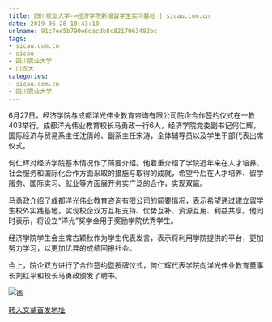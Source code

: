 ```yaml
---
title: 四川农业大学->经济学院新增留学生实习基地 | sicau.com.cn
date: 2019-06-28 18:43:10
urlname: 91c7ee5b790e6dacdb8c8217063482bc
tags: 
- sicau.com.cn
- sicau
- 四川农业大学
- 川农大
categories:
- sicau.com.cn
- 四川农业大学
---
```



6月27日，经济学院与成都洋光伟业教育咨询有限公司院企合作签约仪式在一教403举行。成都洋光伟业教育校长马勇政一行6人，经济学院党委副书记何仁辉，国际经济与贸易系主任沈倩岭、副系主任宋涛，全体辅导员以及学生干部代表出席仪式。

何仁辉对经济学院基本情况作了简要介绍。他着重介绍了学院近年来在人才培养、社会服务和国际化合作方面采取的措施与取得的成就，希望今后在人才培养、留学服务、国际实习、就业等方面展开务实广泛的合作，实现双赢。

马勇政介绍了成都洋光伟业教育咨询有限公司的简要情况，表示希望通过建立留学生校外实践基地，实现校企双方互相支持、优势互补、资源互用、利益共享。他同时表示，将设立“洋光”奖学金用于奖励学院优秀学生。

经济学院学生会主席古颖秋作为学生代表发言，表示将利用学院提供的平台，更加努力学习，以更加优异的成绩回报社会。

会上，院企双方进行了合作签约暨授牌仪式，何仁辉代表学院向洋光伟业教育董事长刘红平和校长马勇政颁发了聘书。



![图](https://news.sicau.edu.cn/__local/9/17/A7/13112C97D71971952E7BDDE5676_50B038B3_3A3B2.jpg)

[转入文章首发地址](https://news.sicau.edu.cn/info/1078/52343.htm)